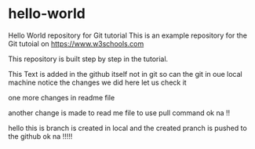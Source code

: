 # hello-world
Hello World repository for Git tutorial
This is an example repository for the Git tutoial on https://www.w3schools.com

This repository is built step by step in the tutorial.

This Text is added in the github itself not in git so can the git in oue local machine notice the changes we did here let us check it

one more changes in readme file

another change is made to read me file to use pull command
ok na !!


hello this is branch is created in local and the created pranch is pushed to the github 
ok na !!!!! 
